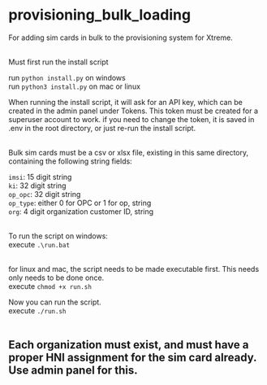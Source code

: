 # provisioning_bulk_loading

For adding sim cards in bulk to the provisioning system for Xtreme. <br><br>


Must first run the install script <br>

run `python install.py` on windows <br>
run `python3 install.py` on mac or linux <br>

When running the install script, it will ask for an API key, which can be created in the admin panel under Tokens. This token must be created for a superuser account to work. if you need to change the token, it is saved in .env in the root directory, or just re-run the install script. <br><br>


Bulk sim cards must be a csv or xlsx file, existing in this same directory, containing the following string fields: <br>

`imsi`: 15 digit string <br>
`ki`: 32 digit string <br>
`op_opc`: 32 digit string <br>
`op_type`: either 0 for OPC or 1 for op, string <br>
`org`: 4 digit organization customer ID, string<br><br>


To run the script on windows: <br>
execute `.\run.bat` <br><br>

for linux and mac, the script needs to be made executable first. This needs only needs to be done once. <br>
execute `chmod +x run.sh` <br>

Now you can run the script. <br>
execute `./run.sh` <br><br>


## Each organization must exist, and must have a proper HNI assignment for the sim card already. Use admin panel for this.